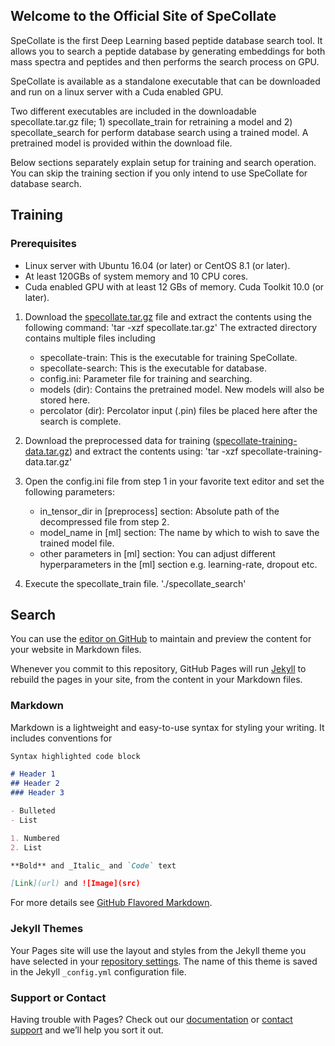 ## Welcome to the Official Site of SpeCollate

SpeCollate is the first Deep Learning based peptide database search tool. It allows you to search a peptide database by generating embeddings for both mass spectra and peptides and then performs the search process on GPU.

SpeCollate is available as a standalone executable that can be downloaded and run on a linux server with a Cuda enabled GPU.

Two different executables are included in the downloadable specollate.tar.gz file; 1) specollate_train for retraining a model and 2) specollate_search for perform database search using a trained model. A pretrained model is provided within the download file.

Below sections separately explain setup for training and search operation. You can skip the training section if you only intend to use SpeCollate for database search.

## Training

### Prerequisites

- Linux server with Ubuntu 16.04 (or later) or CentOS 8.1 (or later).
- At least 120GBs of system memory and 10 CPU cores.
- Cuda enabled GPU with at least 12 GBs of memory. Cuda Toolkit 10.0 (or later).

1. Download the [specollate.tar.gz](link) file and extract the contents using the following command:
'tar -xzf specollate.tar.gz'
The extracted directory contains multiple files including 
    - specollate-train: This is the executable for training SpeCollate.
    - specollate-search: This is the executable for database.
    - config.ini: Parameter file for training and searching.
    - models (dir): Contains the pretrained model. New models will also be stored here.
    - percolator (dir): Percolator input (.pin) files be placed here after the search is complete.

2. Download the preprocessed data for training ([specollate-training-data.tar.gz](link)) and extract the contents using:
'tar -xzf specollate-training-data.tar.gz'

3. Open the config.ini file from step 1 in your favorite text editor and set the following parameters:
    - in_tensor_dir in [preprocess] section: Absolute path of the decompressed file from step 2.
    - model_name in [ml] section: The name by which to wish to save the trained model file.
    - other parameters in [ml] section: You can adjust different hyperparameters in the [ml] section e.g. learning-rate, dropout etc.

4. Execute the specollate_train file.
'./specollate_search'

## Search



You can use the [editor on GitHub](https://github.com/Usman095/SpeCollate/edit/gh-pages/index.md) to maintain and preview the content for your website in Markdown files.

Whenever you commit to this repository, GitHub Pages will run [Jekyll](https://jekyllrb.com/) to rebuild the pages in your site, from the content in your Markdown files.

### Markdown

Markdown is a lightweight and easy-to-use syntax for styling your writing. It includes conventions for

```markdown
Syntax highlighted code block

# Header 1
## Header 2
### Header 3

- Bulleted
- List

1. Numbered
2. List

**Bold** and _Italic_ and `Code` text

[Link](url) and ![Image](src)
```

For more details see [GitHub Flavored Markdown](https://guides.github.com/features/mastering-markdown/).

### Jekyll Themes

Your Pages site will use the layout and styles from the Jekyll theme you have selected in your [repository settings](https://github.com/Usman095/SpeCollate/settings/pages). The name of this theme is saved in the Jekyll `_config.yml` configuration file.

### Support or Contact

Having trouble with Pages? Check out our [documentation](https://docs.github.com/categories/github-pages-basics/) or [contact support](https://support.github.com/contact) and we’ll help you sort it out.
